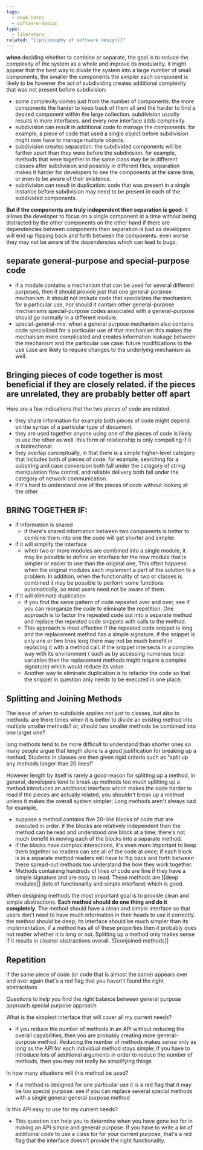 ```yaml
---
tags:
  - book-notes
  - software-design
type:
  - literature
related: "[[philosophy of software design]]"
---
```

**when** deciding whether to combine or separate, the goal is to reduce the complexity of the system as a whole and improve its modularity.
it might appear that the best way to divide the system into a large number of small components, the smaller the components the simpler each component is likely to be however the act of subdividing creates additional complexity that was not present before subdivision:
- some complexity comes just from the number of components: the more components the harder to keep track of them all and the harder to find a desired component within the large collection. subdivision usually results in more interfaces. and every new interface adds complexity.
- subdivision can result in additional code to manage the components. for example, a piece of code that used a single object before subdivision might now have to manage multiple objects.
- subdivision creates separation: the subdivided components will be farther apart than they were before the subdivision. for example, methods that were together in the same class may be in different classes after subdivision and possibly in different files, separation makes it harder for developers to see the components at the same time, or even to be aware of their existence.
- subdivision can result in duplication: code that was present in a single instance before subdivision may need to be present in each of the subdivided components.

**But if the components are truly independent then separation is good**: it allows the developer to focus on a single component at a time without being distracted by the other components on the other hand if there are dependencies between components then separation is bad as developers will end up flipping back and forth between the components. even worse they may not be aware of the dependencies which can lead to bugs.

## separate general-purpose and special-purpose code
- if a module contains a mechanism that can be used for several different purposes, then it should provide just that one general-purpose mechanism. it should not include code that specializes the mechanism for a particular use, nor should it contain other general-purpose mechanisms special-purpose codes associated with a general-purpose should go normally in a different module.
- special-general-mix: when a general purpose mechanism also contains code specialized for a particular use of that mechanism this makes the mechanism more complicated and creates information leakage between the mechanism and the particular use case: future modifications to the use case are likely to require changes to the underlying mechanism as well.

## Bringing pieces of code together is most beneficial if they are closely related. if the pieces are unrelated, they are probably better off apart
Here are a few indications that the two pieces of code are related:
- they share information for example both pieces of code might depend on the syntax of a particular type of document.
- they are used together anyone using one of the pieces of code is likely to use the other as well. this form of relationship is only compelling if it is bidirectional.
- they overlap conceptually, in that there is a simple higher-level category that includes both of pieces of code. for example, searching for a substring and case conversion both fall under the category of string manipulation flow control, and reliable delivery both fall under the category of network communication.
- if it's hard to understand one of the pieces of code without looking at the other

## BRING TOGETHER IF:
- If information is shared
	- if there's shared information between two components is better to combine them into one the code will get shorter and simpler.
- if it will simplify the interface
	- when two or more modules are combined into a single module, it may be possible to define an interface for the new module that is simpler or easier to use than the original one, This often happens when the original modules each implement a part of the solution to a problem. In addition, when the functionality of two or classes is combined it may be possible to perform some functions automatically, so most users need not be aware of them.
- if it will eliminate duplication
	- if you find the same pattern of code repeated over and over, see if you can reorganize the code to eliminate the repetition. One approach is to factor the repeated code out into a separate method and replace the repeated code snippets with calls to the method.
	- This approach is most effective if the repeated code snippet is long and the replacement method has a simple signature. if the snippet is only one or two lines long there may not be much benefit in replacing it with a method call. if the snippet intersects in a complex way with its environment ( such as by accessing numerous local variables then the replacement methods might require a complex signature) which would reduce its value.
	- Another way to eliminate duplication is to refactor the code so that the snippet in question only needs to be executed in one place.
## Splitting and Joining Methods

The issue of when to subdivide applies not just to classes, but also to methods: are there times when it is better to divide an existing method into multiple smaller methods? or, should two smaller methods be combined into one larger one?

long methods tend to be more difficult to understand than shorter ones so many people argue that length alone is a good justification for breaking up a method, Students in classes are then given rigid criteria such as "split up any methods longer than 20 lines!"

However length by itself is rarely a good reason for splitting up a method, in general, developers tend to break up methods too much splitting up a method introduces an additional interface which makes the code harder to read if the pieces are actually related, you shouldn't break up a method unless it makes the overall system simpler;
Long methods aren't always bad for example,
- suppose a method contains five 20-line blocks of code that are executed in order. if the blocks are relatively independent then the method can be read and understood one block at a time; there's not much benefit in moving each of the blocks into a separate method.
- if the blocks have complex interactions, it's even more important to keep them together so readers can see all of the code at once; if each block is in a separate method readers will have to flip back and forth between these spread-out methods too understand the how they work together.
- Methods containing hundreds of lines of code are fine if they have a simple signature and are easy to read. These methods are [[deep modules]] (lots of functionality and simple interface) which is good.

When designing methods the most important goal is to provide clean and simple abstractions. **Each method should do one thing and do it completely**. The method should have a clean and simple interface so that users don't need to have much information in their heads to use it correctly. the method should be deep; its interface should be much simpler than its implementation. if a method has all of these properties then it probably does not matter whether it is long or not.
Splitting up a method only makes sense if it results in cleaner abstractions overall.
![[conjoined methods]]

## Repetition
if the same piece of code (or code that is almost the same) appears over and over again that's a red flag that you haven't found the right abstractions.

Questions to help you find the right balance between general purpose approach special purpose approach

What is the simplest interface that will cover all my current needs?

- if you reduce the number of methods in an API without reducing the overall capabilities, then you are probably creating more general-purpose method. Reducing the number of methods makes sense only as long as the API for each individual method stays simple; if you have to introduce lots of additional arguments in order to reduce the number of methods, then you may not really be simplifying things

In how many situations will this method be used?

- if a method is designed for one particular use it is a red flag that it may be too special purpose. see if you can replace several special methods with a single general general purpose method

Is this API easy to use for my current needs?

- This question can help you to determine when you have gone too far in making an API simple and general-purpose. If you have to write a lot of additional code to use a class for for your current purpose, that's a red flag that the interface doesn't provide the right functionality.